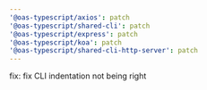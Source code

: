 ```yaml
---
'@oas-typescript/axios': patch
'@oas-typescript/shared-cli': patch
'@oas-typescript/express': patch
'@oas-typescript/koa': patch
'@oas-typescript/shared-cli-http-server': patch
---
```


fix: fix CLI indentation not being right
